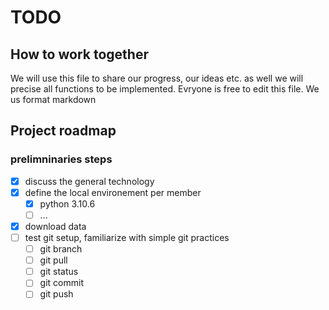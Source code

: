 # TODO
## How to work together

We will use this file to share our progress, our ideas etc. as well we will precise all functions to be implemented.
Evryone is free to edit this file. We us format markdown

## Project roadmap

### prelimninaries steps

- [x] discuss the general technology
- [x] define the local environement per member
  - [x] python 3.10.6
  - [ ] ...
- [x] download data
- [ ] test git setup, familiarize with simple git practices
  - [ ] git branch
  - [ ] git pull
  - [ ] git status
  - [ ] git commit
  - [ ] git push

